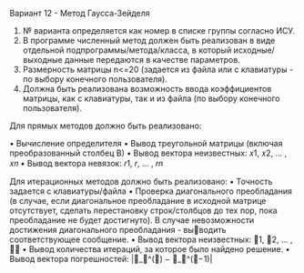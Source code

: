 Вариант 12 - Метод Гаусса-Зейделя
1. № варианта определяется как номер в списке группы согласно ИСУ. 
2. В программе численный метод должен быть реализован в виде отдельной подпрограммы/метода/класса, в который исходные/выходные данные передаются в качестве параметров. 
3. Размерность матрицы n<=20 (задается из файла или с клавиатуры - по выбору конечного пользователя).
4. Должна быть реализована возможность ввода коэффициентов матрицы, как с клавиатуры, так и из файла (по выбору конечного пользователя).
   
Для прямых методов должно быть реализовано:

• Вычисление определителя
• Вывод треугольной матрицы (включая преобразованный столбец В)
• Вывод вектора неизвестных: 𝑥1, 𝑥2, … , 𝑥𝑛
• Вывод вектора невязок: 𝑟1, 𝑟, … , 𝑟𝑛

Для итерационных методов должно быть реализовано:
• Точность задается с клавиатуры/файла
• Проверка диагонального преобладания (в случае, если диагональное преобладание в исходной матрице отсутствует, сделать перестановку строк/столбцов до тех пор, пока преобладание не будет достигнуто). В случае невозможности достижения диагонального преобладания - выводить соответствующее сообщение.
• Вывод вектора неизвестных: 𝑥1, 𝑥2, … , 𝑥𝑛
• Вывод количества итераций, за которое было найдено решение.
• Вывод вектора погрешностей: |𝑥_𝑖^(𝑘) − 𝑥_𝑖^(𝑘−1)|
